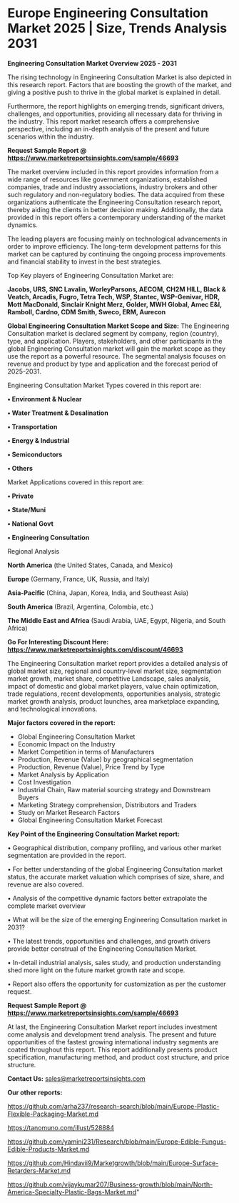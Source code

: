 # Europe Engineering Consultation Market 2025 | Size, Trends Analysis 2031

<Strong> Engineering Consultation Market Overview 2025 - 2031</strong>

The rising technology in Engineering Consultation Market is also depicted in this research report. Factors that are boosting the growth of the market, and giving a positive push to thrive in the global market is explained in detail.

Furthermore, the report highlights on emerging trends, significant drivers, challenges, and opportunities, providing all necessary data for thriving in the industry. This report market research offers a comprehensive perspective, including an in-depth analysis of the present and future scenarios within the industry.

<strong>Request Sample Report @ <a href=https://www.marketreportsinsights.com/sample/46693>https://www.marketreportsinsights.com/sample/46693</a></strong>

The market overview included in this report provides information from a wide range of resources like government organizations, established companies, trade and industry associations, industry brokers and other such regulatory and non-regulatory bodies. The data acquired from these organizations authenticate the Engineering Consultation research report, thereby aiding the clients in better decision making. Additionally, the data provided in this report offers a contemporary understanding of the market dynamics.

The leading players are focusing mainly on technological advancements in order to improve efficiency. The long-term development patterns for this market can be captured by continuing the ongoing process improvements and financial stability to invest in the best strategies.

Top Key players of Engineering Consultation Market are:

<strong>Jacobs, URS, SNC Lavalin, WorleyParsons, AECOM, CH2M HILL, Black & Veatch, Arcadis, Fugro, Tetra Tech, WSP, Stantec, WSP-Genivar, HDR, Mott MacDonald, Sinclair Knight Merz, Golder, MWH Global, Amec E&I, Ramboll, Cardno, CDM Smith, Sweco, ERM, Aurecon</strong>

<strong><b>Global Engineering Consultation Market Scope and Size:</b></strong>
The Engineering Consultation market is declared segment by company, region (country), type, and application. Players, stakeholders, and other participants in the global Engineering Consultation market will gain the market scope as they use the report as a powerful resource. The segmental analysis focuses on revenue and product by type and application and the forecast period of 2025-2031.

Engineering Consultation Market Types covered in this report are:

<strong>•  Environment & Nuclear

•  Water Treatment & Desalination

•  Transportation

•  Energy & Industrial

•  Semiconductors

•  Others</strong>

Market Applications covered in this report are:

<strong>•  Private

•  State/Muni

•  National Govt

•  Engineering Consultation</strong> 

Regional Analysis

<strong>North America</strong> (the United States, Canada, and Mexico)

<strong>Europe</strong> (Germany, France, UK, Russia, and Italy)

<strong>Asia-Pacific</strong> (China, Japan, Korea, India, and Southeast Asia)

<strong>South America</strong> (Brazil, Argentina, Colombia, etc.)

<strong>The Middle East and Africa</strong> (Saudi Arabia, UAE, Egypt, Nigeria, and South Africa)

<strong>Go For Interesting Discount Here: <a href=https://www.marketreportsinsights.com/discount/46693>https://www.marketreportsinsights.com/discount/46693</a></strong>

The Engineering Consultation market report provides a detailed analysis of global market size, regional and country-level market size, segmentation market growth, market share, competitive Landscape, sales analysis, impact of domestic and global market players, value chain optimization, trade regulations, recent developments, opportunities analysis, strategic market growth analysis, product launches, area marketplace expanding, and technological innovations.

<strong><b>Major factors covered in the report:</b></strong>
<ul>
  <li>Global Engineering Consultation Market </li>
  <li>Economic Impact on the Industry</li>
  <li>Market Competition in terms of Manufacturers</li>
  <li>Production, Revenue (Value) by geographical segmentation</li>
  <li>Production, Revenue (Value), Price Trend by Type</li>
  <li>Market Analysis by Application</li>
  <li>Cost Investigation</li>
  <li>Industrial Chain, Raw material sourcing strategy and Downstream Buyers</li>
  <li>Marketing Strategy comprehension, Distributors and Traders</li>
  <li>Study on Market Research Factors</li>
  <li>Global Engineering Consultation Market Forecast</li>
</ul>

<strong><b>Key Point of the Engineering Consultation Market report:</b></strong>

• Geographical distribution, company profiling, and various other market segmentation are provided in the report.

• For better understanding of the global Engineering Consultation market status, the accurate market valuation which comprises of size, share, and revenue are also covered.

• Analysis of the competitive dynamic factors better extrapolate the complete market overview

• What will be the size of the emerging Engineering Consultation market in 2031?

• The latest trends, opportunities and challenges, and growth drivers provide better construal of the Engineering Consultation Market.

• In-detail industrial analysis, sales study, and production understanding shed more light on the future market growth rate and scope.

• Report also offers the opportunity for customization as per the customer request.

<strong>Request Sample Report @ <a href=https://www.marketreportsinsights.com/sample/46693>https://www.marketreportsinsights.com/sample/46693</a></strong>

At last, the Engineering Consultation Market report includes investment come analysis and development trend analysis. The present and future opportunities of the fastest growing international industry segments are coated throughout this report. This report additionally presents product specification, manufacturing method, and product cost structure, and price structure.

<strong>Contact Us:</strong>
sales@marketreportsinsights.com

<strong>Our other reports:</strong>

<a href=https://github.com/arha237/research-search/blob/main/Europe-Plastic-Flexible-Packaging-Market.md>https://github.com/arha237/research-search/blob/main/Europe-Plastic-Flexible-Packaging-Market.md</a>

<a href=https://tanomuno.com/illust/528884>https://tanomuno.com/illust/528884</a>

<a href=https://github.com/yamini231/Research/blob/main/Europe-Edible-Fungus-Edible-Products-Market.md>https://github.com/yamini231/Research/blob/main/Europe-Edible-Fungus-Edible-Products-Market.md</a>

<a href=https://github.com/Hindavii9/Marketgrowth/blob/main/Europe-Surface-Retarders-Market.md>https://github.com/Hindavii9/Marketgrowth/blob/main/Europe-Surface-Retarders-Market.md</a>

<a href=https://github.com/vijaykumar207/Business-growth/blob/main/North-America-Specialty-Plastic-Bags-Market.md>https://github.com/vijaykumar207/Business-growth/blob/main/North-America-Specialty-Plastic-Bags-Market.md</a>"
